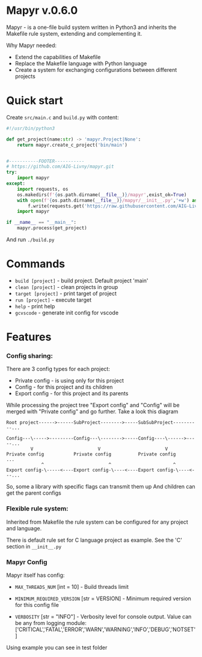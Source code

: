 # Mapyr v.0.6.0

Mapyr - is a one-file build system written in Python3 and inherits the Makefile rule system, extending and complementing it.

Why Mapyr needed:
 - Extend the capabilities of Makefile
 - Replace the Makefile language with Python language
 - Create a system for exchanging configurations between different projects

# Quick start
Create `src/main.c` and `build.py` with content:
```py
#!/usr/bin/python3

def get_project(name:str) -> 'mapyr.Project|None':
    return mapyr.create_c_project('bin/main')


#-----------FOOTER-----------
# https://github.com/AIG-Livny/mapyr.git
try:
    import mapyr
except:
    import requests, os
    os.makedirs(f'{os.path.dirname(__file__)}/mapyr',exist_ok=True)
    with open(f'{os.path.dirname(__file__)}/mapyr/__init__.py','+w') as f:
        f.write(requests.get('https://raw.githubusercontent.com/AIG-Livny/mapyr/master/__init__.py').text)
    import mapyr

if __name__ == "__main__":
    mapyr.process(get_project)
```
And run `./build.py`

# Commands
- `build [project]` - build project. Default project 'main'
- `clean [project]` - clean projects in group
- `target [project]` - print target of project
- `run [project]` - execute target
- `help` - print help
- `gcvscode` - generate init config for vscode

# Features

### Config sharing:
There are 3 config types for each project:
- Private config - is using only for this project
- Config - for this project and its children
- Export config - for this project and its parents

While processing the project tree "Export config" and "Config" will be merged with "Private config" and go further. Take a look this diagram

 ```
 Root project------>------SubProject-------->-----SubSubProject----------...

 Config---\----->---------Config---\-------->-----Config----\------>-----...
          V                        V                        V
 Private config           Private config          Private config         ...
              ^                        ^                       ^
 Export config-\-----<----Export config-\----<----Export config-\----<---...
 ```

So, some a library with specific flags can transmit them up
And children can get the parent configs

### Flexible rule system:
Inherited from Makefile the rule system can be configured for any project and language.

There is default rule set for C language project as example. See the 'C' section in `__init__.py`

### Mapyr Config
Mapyr itself has config:

- `MAX_THREADS_NUM` [int = 10] - Build threads limit

- `MINIMUM_REQUIRED_VERSION` [str = VERSION] - Minimum required version for this config file

- `VERBOSITY` [str = "INFO"] - Verbosity level for console output. Value can be any from logging module: ['CRITICAL','FATAL','ERROR','WARN','WARNING','INFO','DEBUG','NOTSET']

Using example you can see in test folder
